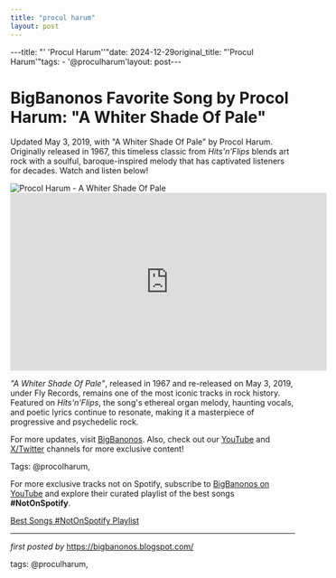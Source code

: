 ```yaml
---
title: "procul harum"
layout: post
---
```

---title: "' 'Procul Harum''"date: 2024-12-29original_title: "'Procul Harum'"tags:  - '@proculharum'layout: post---<!-- Title of the Post --><h1 >BigBanonos Favorite Song by Procol Harum: "A Whiter Shade Of Pale"</h1> <!-- Introductory Text --><p >Updated May 3, 2019, with "A Whiter Shade Of Pale" by Procol Harum. Originally released in 1967, this timeless classic from *Hits'n'Flips* blends art rock with a soulful, baroque-inspired melody that has captivated listeners for decades. Watch and listen below!</p> <!-- Featured Image --><div > <img src="https://i.scdn.co/image/ab67616d0000b2732c3bbeab9e49048e07945a8d" alt="Procol Harum - A Whiter Shade Of Pale" /></div> <!-- YouTube Video Embed --><div > <iframe width="560" height="315" src="https://www.youtube.com/embed/St6jyEFe5WM" frameborder="0" allowfullscreen></iframe></div> <!-- Song Information --><div > <p><em>"A Whiter Shade Of Pale"</em>, released in 1967 and re-released on May 3, 2019, under Fly Records, remains one of the most iconic tracks in rock history. Featured on *Hits'n'Flips*, the song's ethereal organ melody, haunting vocals, and poetic lyrics continue to resonate, making it a masterpiece of progressive and psychedelic rock.</p></div> <!-- Footer Links --><div > <p>For more updates, visit <a href="https://bigbanonos.blogspot.com/" target="_blank">BigBanonos</a>. Also, check out our <a href="https://www.youtube.com/@BigBanonos" target="_blank">YouTube</a> and <a href="https://x.com/bigbanonos" target="_blank">X/Twitter</a> channels for more exclusive content!</p></div> <!-- Tags --><p >Tags: @procolharum,</p><!--Subscribe and Playlist Links--><div>    <p>For more exclusive tracks not on Spotify, subscribe to <a href="https://www.youtube.com/@BigBanonos" target="_blank">BigBanonos on YouTube</a> and explore their curated playlist of the best songs <strong>#NotOnSpotify</strong>.</p>    <p><a href="https://www.youtube.com/playlist?list=PLtuNtuTatqI0kFahUCbtbfenC_ET5O_tr" target="_blank">Best Songs #NotOnSpotify Playlist<br /></a></p></div><hr /><p><em>first posted by</em> <a href="https://bigbanonos.blogspot.com/" rel="noopener" target="_new">https://bigbanonos.blogspot.com/</a></p><p>tags: @proculharum,</p>